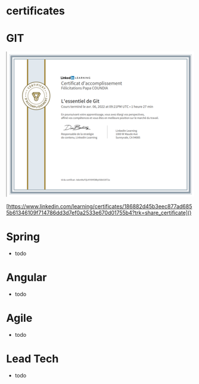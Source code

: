 # certificates


# GIT

![img.png](img.png)

[https://www.linkedin.com/learning/certificates/186882d45b3eec877ad6855b61346109f714786dd3d7ef0a2533e670d01755b4?trk=share_certificate]()

 

# Spring 
- todo
# Angular 
- todo
# Agile 
- todo
# Lead Tech 
- todo
